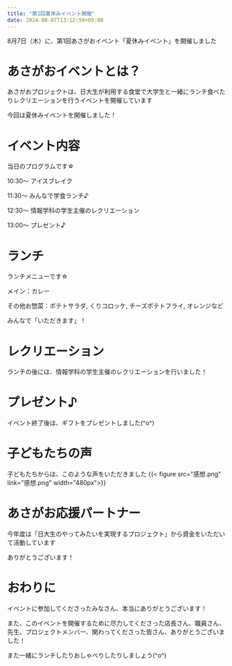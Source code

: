 ```yaml
---
title: "第1回夏休みイベント開催"
date: 2024-08-07T13:12:59+09:00
---
```

8月7日（木）に、第1回あさがおイベント「夏休みイベント」を開催しました
<!--more-->
# あさがおイベントとは？
あさがおプロジェクトは、日大生が利用する食堂で大学生と一緒にランチ食べたりレクリエーションを行うイベントを開催しています

今回は夏休みイベントを開催しました！

# イベント内容
当日のプログラムです☆

10:30〜 アイスブレイク

11:30〜 みんなで学食ランチ♪

12:30〜 情報学科の学生主催のレクリエーション

13:00〜 プレゼント♪

# ランチ
ランチメニューです☆

メイン：カレー

その他お惣菜：ポテトサラダ, くりコロッケ, チーズポテトフライ, オレンジなど

みんなで「いただきます」！

# レクリエーション
ランチの後には、情報学科の学生主催のレクリエーションを行いました！

# プレゼント♪
イベント終了後は、ギフトをプレゼントしました(^o^)

# 子どもたちの声
子どもたちからは、このような声をいただきました
{{< figure src="感想.png" link="感想.png" width="480px">}}

# あさがお応援パートナー
今年度は「日大生のやってみたいを実現するプロジェクト」から資金をいただいて活動しています

ありがとうございます！

# おわりに
イベントに参加してくださったみなさん、本当にありがとうございます！

また、このイベントを開催するために尽力してくださった店長さん、職員さん、先生、プロジェクトメンバー、関わってくださった皆さん、ありがとうございました！

また一緒にランチしたりおしゃべりしたりしましょう(^o^)
